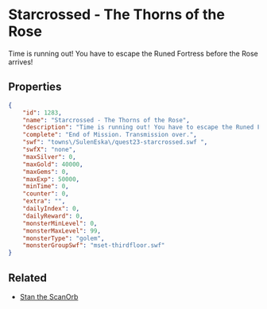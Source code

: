 # Starcrossed - The Thorns of the Rose

Time is running out! You have to escape the Runed Fortress before the Rose arrives!

## Properties

```json
{
    "id": 1283,
    "name": "Starcrossed - The Thorns of the Rose",
    "description": "Time is running out! You have to escape the Runed Fortress before the Rose arrives!",
    "complete": "End of Mission. Transmission over.",
    "swf": "towns\/SulenEska\/quest23-starcrossed.swf ",
    "swfX": "none",
    "maxSilver": 0,
    "maxGold": 40000,
    "maxGems": 0,
    "maxExp": 50000,
    "minTime": 0,
    "counter": 0,
    "extra": "",
    "dailyIndex": 0,
    "dailyReward": 0,
    "monsterMinLevel": 0,
    "monsterMaxLevel": 99,
    "monsterType": "golem",
    "monsterGroupSwf": "mset-thirdfloor.swf"
}
```

## Related

- [Stan the ScanOrb](../items/14392-stan-the-scanorb.md)

